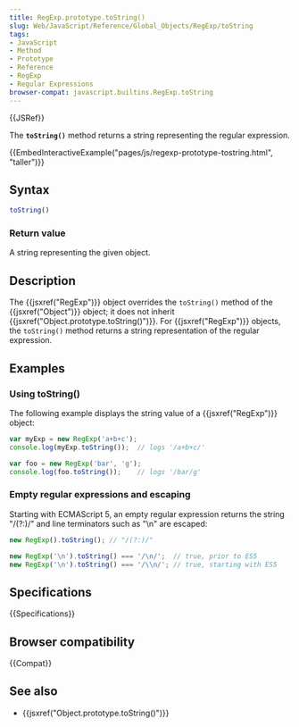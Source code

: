 ```yaml
---
title: RegExp.prototype.toString()
slug: Web/JavaScript/Reference/Global_Objects/RegExp/toString
tags:
- JavaScript
- Method
- Prototype
- Reference
- RegExp
- Regular Expressions
browser-compat: javascript.builtins.RegExp.toString
---
```

{{JSRef}}

The **`toString()`** method returns a string representing the regular
expression.

{{EmbedInteractiveExample("pages/js/regexp-prototype-tostring.html", "taller")}}

## Syntax

```js
toString()
```

### Return value

A string representing the given object.

## Description

The {{jsxref("RegExp")}} object overrides the `toString()` method of the
{{jsxref("Object")}} object; it does not inherit
{{jsxref("Object.prototype.toString()")}}. For
{{jsxref("RegExp")}} objects, the `toString()` method returns a string
representation of the regular expression.

## Examples

### Using toString()

The following example displays the string value of a
{{jsxref("RegExp")}} object:

```js
var myExp = new RegExp('a+b+c');
console.log(myExp.toString());  // logs '/a+b+c/'

var foo = new RegExp('bar', 'g');
console.log(foo.toString());    // logs '/bar/g'
```

### Empty regular expressions and escaping

Starting with ECMAScript 5, an empty regular expression returns the string
"/(?:)/" and line terminators such as "\n" are escaped:

```js
new RegExp().toString(); // "/(?:)/"

new RegExp('\n').toString() === '/\n/';  // true, prior to ES5
new RegExp('\n').toString() === '/\\n/'; // true, starting with ES5
```

## Specifications

{{Specifications}}

## Browser compatibility

{{Compat}}

## See also

- {{jsxref("Object.prototype.toString()")}}
